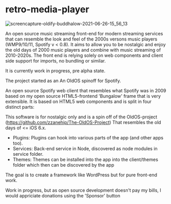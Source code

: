 # retro-media-player

![screencapture-oldify-buddhalow-2021-06-26-15_56_13](https://user-images.githubusercontent.com/5108695/123515294-196e5900-d697-11eb-9950-f61d0ff489b9.png)

An open source music streaming front-end for modern streaming services that can resemble the look and feel of the 2000s versons music players (WMP9/10/11, Spotify v < 0.8).
It aims to allow you to be nostalgic and enjoy the old days of 2000 music players and combine with music streaming of 2010-2020s.
The front end is relying solely on web components and client side support for imports, no bundling or similar.

It is currently work in progress, pre alpha state.

The project started as an An OldOS spinoff for Spotify.

An open source Spotify web client that resembles what Spotify was in 2009 based on my open source HTML5-frontend 'Bungalow' frame that is very extensible. It is based on
HTML5 web components and is split in four distinct parts:

This software is for nostalgic only and is a spin off of the OldOS-project (<https://github.com/zzanehip/The-OldOS-Project>) That resembles the old days of <= iOS 6.x.

* Plugins: Plugins can hook into various parts of the app (and other apps too).
* Services: Back-end service in Node, discovered as node modules in service folder.
* Themes: Themes can be installed into the app into the  client/themes folder which then can be discovered by the app

The goal is to create a framework like WordPress but for pure front-end work.

Work in progress, but as open source development doesn't pay my bills, I would appriciate donations using the 'Sponsor' button
